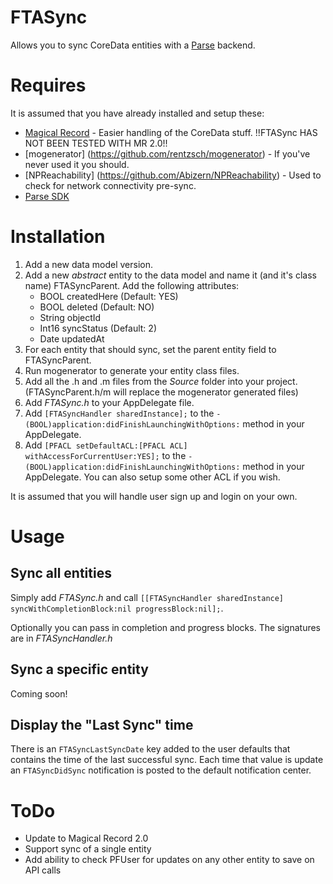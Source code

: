 # FTASync

Allows you to sync CoreData entities with a [Parse](https://www.parse.com/) backend.

# Requires

It is assumed that you have already installed and setup these:

* [Magical Record](https://github.com/magicalpanda/MagicalRecord) - Easier handling of the CoreData stuff. !!FTASync HAS NOT BEEN TESTED WITH MR 2.0!!
* [mogenerator] (https://github.com/rentzsch/mogenerator) - If you've never used it you should.
* [NPReachability] (https://github.com/Abizern/NPReachability) - Used to check for network connectivity pre-sync.
* [Parse SDK](https://www.parse.com/apps/quickstart)

# Installation

1. Add a new data model version.
2. Add a new *abstract* entity to the data model and name it (and it's class name) FTASyncParent. Add the following attributes:
    * BOOL createdHere (Default: YES)
    * BOOL deleted (Default: NO)
    * String objectId
    * Int16 syncStatus (Default: 2)
    * Date updatedAt
3. For each entity that should sync, set the parent entity field to FTASyncParent.
4. Run mogenerator to generate your entity class files.
5. Add all the .h and .m files from the *Source* folder into your project. (FTASyncParent.h/m will replace the mogenerator generated files)
6. Add *FTASync.h* to your AppDelegate file.
7. Add `[FTASyncHandler sharedInstance];` to the `- (BOOL)application:didFinishLaunchingWithOptions:` method in your AppDelegate.
8. Add `[PFACL setDefaultACL:[PFACL ACL] withAccessForCurrentUser:YES];` to the `- (BOOL)application:didFinishLaunchingWithOptions:` method in your AppDelegate. You can also setup some other ACL if you wish.

It is assumed that you will handle user sign up and login on your own.

# Usage

## Sync all entities

Simply add *FTASync.h* and call `[[FTASyncHandler sharedInstance] syncWithCompletionBlock:nil progressBlock:nil];`.

Optionally you can pass in completion and progress blocks. The signatures are in *FTASyncHandler.h*

## Sync a specific entity

Coming soon!

## Display the "Last Sync" time

There is an `FTASyncLastSyncDate` key added to the user defaults that contains the time of the last successful sync. Each time that value is update an `FTASyncDidSync` notification is posted to the default notification center.

# ToDo

* Update to Magical Record 2.0
* Support sync of a single entity
* Add ability to check PFUser for updates on any other entity to save on API calls